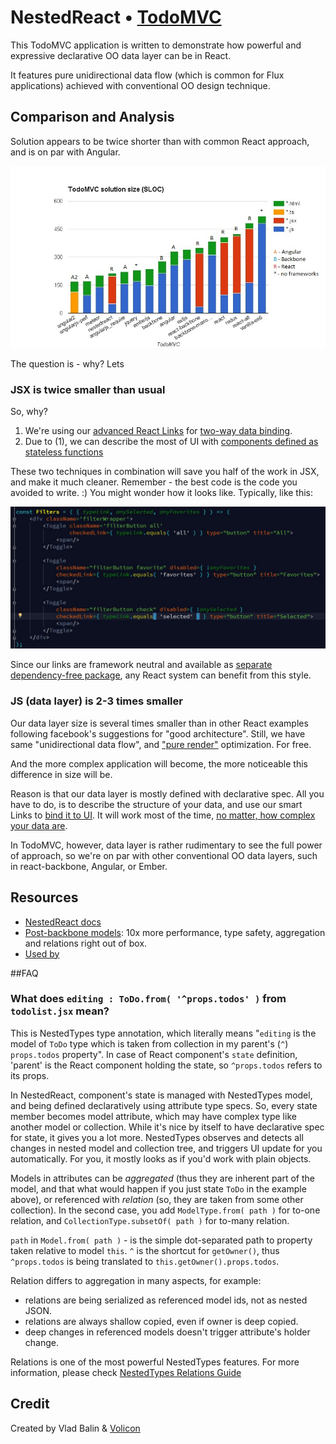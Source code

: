 # NestedReact • [TodoMVC](http://todomvc.com)

This TodoMVC application is written to demonstrate how powerful and expressive declarative OO data layer can be in React.

It features pure unidirectional data flow (which is common for Flux applications) achieved with conventional OO design
technique.

## Comparison and Analysis

Solution appears to be twice shorter than with common React approach,
and is on par with Angular.

![TodoMVC SLOC size comparison](SLOC-comparison.jpg)

The question is - why? Lets  

### JSX is twice smaller than usual

So, why?
1. We're using our [advanced React Links](https://github.com/Volicon/NestedReact#two-way-data-binding) for [two-way data binding](/docs/databinding.md).
2. Due to (1), we can describe the most of UI with [components defined as stateless functions](https://facebook.github.io/react/docs/reusable-components.html#stateless-functions)

These two techniques in combination will save you half of the work in JSX, and make it much cleaner.
Remember - the best code is the code you avoided to write. :) You might wonder how it looks like.
Typically, like this:

![](pure-components.jpg)

Since our links are framework neutral and available as [separate dependency-free package](https://github.com/Volicon/valuelink),
any React system can benefit from this style. 

### JS (data layer) is 2-3 times smaller

Our data layer size is several times smaller than
in other React examples following facebook's suggestions for "good architecture".
Still, we have same "unidirectional data flow", and ["pure render"](https://github.com/Volicon/NestedReact#props-specs-and-pure-render-optimization)
optimization. For free.

And the more complex application will become, the more noticeable this difference in size will be. 

Reason is that our data layer is mostly defined with declarative spec.
All you have to do, is to describe the structure of your data, 
and use our smart Links to [bind it to UI](/docs/databinding.md).
It will work most of the time, [no matter, how complex your data are](https://github.com/Volicon/NestedTypes/blob/master/docs/RelationsGuide.md).

In TodoMVC, however, data layer is rather rudimentary to see the full power of approach, so
we're on par with other conventional OO data layers, such in react-backbone,
  Angular, or Ember. 

## Resources

- [NestedReact docs](https://github.com/Volicon/NestedReact)
- [Post-backbone models](https://github.com/Volicon/NestedTypes): 10x more performance, type safety, aggregation and relations right out of box. 
- [Used by](http://www.volicon.com/)

##FAQ
### What does `editing : ToDo.from( '^props.todos' )` from `todolist.jsx` mean?

This is NestedTypes type annotation, which literally means "`editing` is the model of `ToDo` type which is taken from 
collection in my parent's (`^`) `props.todos` property". In case of React component's `state` definition, 
'parent' is the React component holding the state, so `^props.todos` refers to its props. 

In NestedReact, component's state is managed with NestedTypes model, and being defined declaratively using 
attribute type specs. So, every state member becomes model attribute, which may have complex type like another
 model or collection. While it's nice by itself to have declarative spec for state, it gives you a lot more. NestedTypes observes and detects all
changes in nested model and collection tree, and triggers UI update for you automatically. For you, it mostly looks as if
   you'd work with plain objects.

Models in attributes can be _aggregated_ (thus they are inherent part of the model, and that what would happen if you just state `ToDo`
in the example above), or referenced with _relation_ (so, they are taken from some other collection). In the second case,
you add `ModelType.from( path )` for to-one relation, and `CollectionType.subsetOf( path )` for to-many relation.  

`path` in `Model.from( path )` - is the simple dot-separated path to property taken relative to model `this`. `^` is the 
shortcut for `getOwner()`, thus `^props.todos` is being translated to `this.getOwner().props.todos`.

Relation differs to aggregation in many aspects, for example:
 - relations are being serialized as referenced model ids, not as nested JSON.
 - relations are always shallow copied, even if owner is deep copied.
 - deep changes in referenced models doesn't trigger attribute's holder change.

Relations is one of the most powerful NestedTypes features. For more information, please 
check [NestedTypes Relations Guide](https://github.com/Volicon/NestedTypes/blob/master/docs/RelationsGuide.md)

## Credit

Created by Vlad Balin & [Volicon](http://www.volicon.com/)
